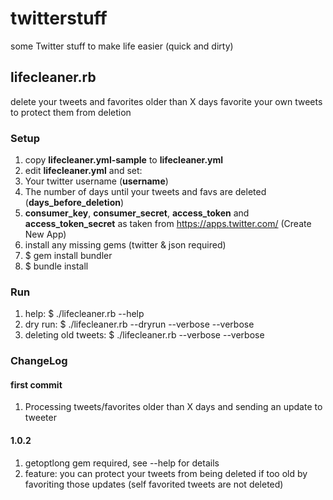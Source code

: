 # twitterstuff

some Twitter stuff to make life easier (quick and dirty)

## lifecleaner.rb

delete your tweets and favorites older than X days
favorite your own tweets to protect them from deletion

### Setup

1. copy **lifecleaner.yml-sample** to **lifecleaner.yml**
2. edit **lifecleaner.yml** and set:
 1. Your twitter username (**username**)
 2. The number of days until your tweets and favs are deleted (**days_before_deletion**)
 3. **consumer_key**, **consumer_secret**, **access_token** and **access_token_secret** as taken from https://apps.twitter.com/ (Create New App)
3. install any missing gems (twitter & json required)
 1. $ gem install bundler
 2. $ bundle install

### Run

1. help: $ ./lifecleaner.rb --help
2. dry run: $ ./lifecleaner.rb --dryrun --verbose --verbose
3. deleting old tweets: $ ./lifecleaner.rb --verbose --verbose


### ChangeLog

#### first commit

1. Processing tweets/favorites older than X days  and sending an update to tweeter

#### 1.0.2

1. getoptlong gem required, see --help for details
2. feature: you can protect your tweets from being deleted if too old by favoriting those updates (self favorited tweets are not deleted)